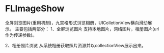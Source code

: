 # FLImageShow
全屏浏览图片(重用机制)，九宫格形式浏览相册，UIColletionView横向滑动展示。
主要包括两部分：
1、全屏浏览图片
  支持本地图片，网络图片，相册图片(url作为传递参数)。
  
2、相册照片浏览
  从系统相册获取照片资源并以collectionView展示出来。
